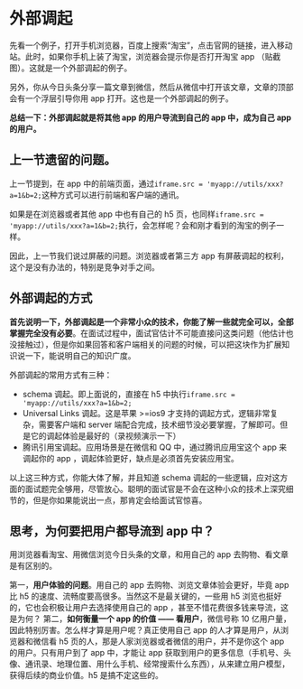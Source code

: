 # 外部调起

先看一个例子，打开手机浏览器，百度上搜索“淘宝”，点击官网的链接，进入移动站。此时，如果你手机上装了淘宝，浏览器会提示你是否打开淘宝 app （贴截图）。这就是一个外部调起的例子。

另外，你从今日头条分享一篇文章到微信，然后从微信中打开该文章，文章的顶部会有一个浮层引导你用 app 打开。这也是一个外部调起的例子。

**总结一下：外部调起就是将其他 app 的用户导流到自己的 app 中，成为自己 app 的用户。**

## 上一节遗留的问题。

上一节提到，在 app 中的前端页面，通过`iframe.src = 'myapp://utils/xxx?a=1&b=2;`这种方式可以进行前端和客户端的通讯。

如果是在浏览器或者其他 app 中也有自己的 h5 页，也同样`iframe.src = 'myapp://utils/xxx?a=1&b=2;`执行，会怎样呢？会和刚才看到的淘宝的例子一样。

因此，上一节我们说过屏蔽的问题。浏览器或者第三方 app 有屏蔽调起的权利，这个是没有办法的，特别是竞争对手之间。

## 外部调起的方式

**首先说明一下，外部调起是一个非常小众的技术，你能了解一些就完全可以，全部掌握完全没有必要**。在面试过程中，面试官估计不可能直接问这类问题（他估计也没接触过），但是你如果回答和客户端相关的问题的时候，可以把这块作为扩展知识说一下，能说明自己的知识广度。

外部调起的常用方式有三种：

- schema 调起。即上面说的，直接在 h5 中执行`iframe.src = 'myapp://utils/xxx?a=1&b=2;`
- Universal Links 调起。这是苹果 >=ios9 才支持的调起方式，逻辑非常复杂，需要客户端和 server 端配合完成，技术细节没必要掌握，了解即可。但是它的调起体验是最好的（录视频演示一下）
- 腾讯引用宝调起。应用场景是在微信和 QQ 中，通过腾讯应用宝这个 app 来调起你的 app ，调起体验更好，缺点是必须首先安装应用宝。

以上这三种方式，你能大体了解，并且知道 schema 调起的一些逻辑，应对这方面的面试题完全够用，尽管放心。聪明的面试官是不会在这种小众的技术上深究细节的，但是你如果能说出一点，那肯定会给面试官惊喜。

## 思考，为何要把用户都导流到 app 中？

用浏览器看淘宝、用微信浏览今日头条的文章，和用自己的 app 去购物、看文章是有区别的。

第一，**用户体验的问题**。用自己的 app 去购物、浏览文章体验会更好，毕竟 app 比 h5 的速度、流畅度要高很多。当然这不是最关键的，一些用 h5 浏览也挺好的，它也会积极让用户去选择使用自己的 app ，甚至不惜花费很多钱来导流，这是为何？
第二，**如何衡量一个 app 的价值 —— 看用户**，微信号称 10 亿用户量，因此特别厉害。怎么样才算是用户呢？真正使用自己 app 的人才算是用户，从浏览器和微信看 h5 页的人，那是人家浏览器或者微信的用户，并不是你这个 app 的用户。只有用户到了 app 中，才能让 app 获取到用户的更多信息（手机号、头像、通讯录、地理位置、用什么手机、经常搜索什么东西），从来建立用户模型，获得后续的商业价值。h5 是搞不定这些的。

